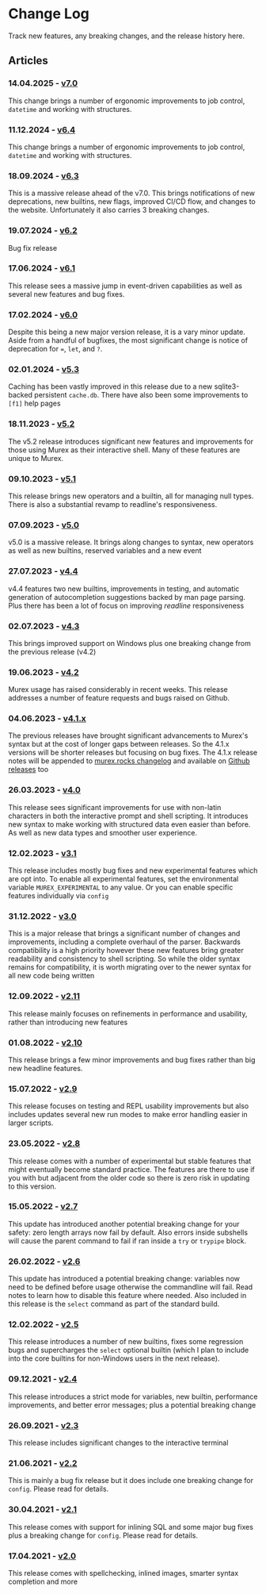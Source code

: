 # Change Log

Track new features, any breaking changes, and the release history here.

## Articles

### 14.04.2025 - [v7.0](../changelog/v7.0.md)

This change brings a number of ergonomic improvements to job control, `datetime` and working with structures.


### 11.12.2024 - [v6.4](../changelog/v6.4.md)

This change brings a number of ergonomic improvements to job control, `datetime` and working with structures.


### 18.09.2024 - [v6.3](../changelog/v6.3.md)

This is a massive release ahead of the v7.0. This brings notifications of  new deprecations, new builtins, new flags, improved CI/CD flow, and changes to the website. Unfortunately it also carries 3 breaking changes.


### 19.07.2024 - [v6.2](../changelog/v6.2.md)

Bug fix release


### 17.06.2024 - [v6.1](../changelog/v6.1.md)

This release sees a massive jump in event-driven capabilities as well as several new features and bug fixes.


### 17.02.2024 - [v6.0](../changelog/v6.0.md)

Despite this being a new major version release, it is a vary minor update. Aside from a handful of bugfixes, the most significant change is notice of deprecation for `=`, `let`, and `?`.


### 02.01.2024 - [v5.3](../changelog/v5.3.md)

Caching has been vastly improved in this release due to a new sqlite3-backed persistent `cache.db`. There have also been some improvements to `[f1]` help pages


### 18.11.2023 - [v5.2](../changelog/v5.2.md)

The v5.2 release introduces significant new features and improvements for those using Murex as their interactive shell. Many of these features are unique to Murex.


### 09.10.2023 - [v5.1](../changelog/v5.1.md)

This release brings new operators and a builtin, all for managing null types. There is also a substantial revamp to readline's responsiveness.


### 07.09.2023 - [v5.0](../changelog/v5.0.md)

v5.0 is a massive release. It brings along changes to syntax, new operators as well as new builtins, reserved variables and a new event


### 27.07.2023 - [v4.4](../changelog/v4.4.md)

v4.4 features two new builtins, improvements in testing, and automatic generation of autocompletion suggestions backed by man page parsing. Plus there has been a lot of focus on improving _readline_ responsiveness


### 02.07.2023 - [v4.3](../changelog/v4.3.md)

This brings improved support on Windows plus one breaking change from the previous release (v4.2)


### 19.06.2023 - [v4.2](../changelog/v4.2.md)

Murex usage has raised considerably in recent weeks. This release addresses a number of feature requests and bugs raised on Github.


### 04.06.2023 - [v4.1.x](../changelog/v4.1.md)

The previous releases have brought significant advancements to Murex's syntax but at the cost of longer gaps between releases. So the 4.1.x versions will be shorter releases but focusing on bug fixes. The 4.1.x release notes will be appended to [murex.rocks changelog](https://murex.rocks/changelog/v4.1.html) and available on [Github releases](https://github.com/lmorg/murex/releases) too


### 26.03.2023 - [v4.0](../changelog/v4.0.md)

This release sees significant improvements for use with non-latin characters in both the interactive prompt and shell scripting. It introduces new syntax to make working with structured data even easier than before. As well as new data types and smoother user experience.


### 12.02.2023 - [v3.1](../changelog/v3.1.md)

This release includes mostly bug fixes and new experimental features which are opt into. To enable all experimental features, set the environmental variable `MUREX_EXPERIMENTAL` to any value. Or you can enable specific features individually via `config`


### 31.12.2022 - [v3.0](../changelog/v3.0.md)

This is a major release that brings a significant number of changes and improvements, including a complete overhaul of the parser. Backwards compatibility is a high priority however these new features bring greater readability and consistency to shell scripting. So while the older syntax remains for compatibility, it is worth migrating over to the newer syntax for all new code being written


### 12.09.2022 - [v2.11](../changelog/v2.11.md)

This release mainly focuses on refinements in performance and usability, rather than introducing new features


### 01.08.2022 - [v2.10](../changelog/v2.10.md)

This release brings a few minor improvements and bug fixes rather than big new headline features.


### 15.07.2022 - [v2.9](../changelog/v2.9.md)

This release focuses on testing and REPL usability improvements but also includes updates several new run modes to make error handling easier in larger scripts.


### 23.05.2022 - [v2.8](../changelog/v2.8.md)

This release comes with a number of experimental but stable features that might eventually become standard practice. The features are there to use if you with but adjacent from the older code so there is zero risk in updating to this version.


### 15.05.2022 - [v2.7](../changelog/v2.7.md)

This update has introduced another potential breaking change for your safety: zero length arrays now fail by default. Also errors inside subshells will cause the parent command to fail if ran inside a `try` or `trypipe` block.


### 26.02.2022 - [v2.6](../changelog/v2.6.md)

This update has introduced a potential breaking change: variables now need to be defined before usage otherwise the commandline will fail. Read notes to learn how to disable this feature where needed. Also included in this release is the `select` command as part of the standard build.


### 12.02.2022 - [v2.5](../changelog/v2.5.md)

This release introduces a number of new builtins, fixes some regression bugs and supercharges the `select` optional builtin (which I plan to include into the core builtins for non-Windows users in the next release).


### 09.12.2021 - [v2.4](../changelog/v2.4.md)

This release introduces a strict mode for variables, new builtin, performance improvements, and better error messages; plus a potential breaking change


### 26.09.2021 - [v2.3](../changelog/v2.3.md)

This release includes significant changes to the interactive terminal


### 21.06.2021 - [v2.2](../changelog/v2.2.md)

This is mainly a bug fix release but it does include one breaking change for `config`. Please read for details.


### 30.04.2021 - [v2.1](../changelog/v2.1.md)

This release comes with support for inlining SQL and some major bug fixes plus a breaking change for `config`. Please read for details.


### 17.04.2021 - [v2.0](../changelog/v2.0.md)

This release comes with spellchecking, inlined images, smarter syntax completion and more


